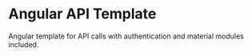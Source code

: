 # Angular API Template

Angular template for API calls with authentication and material modules included.